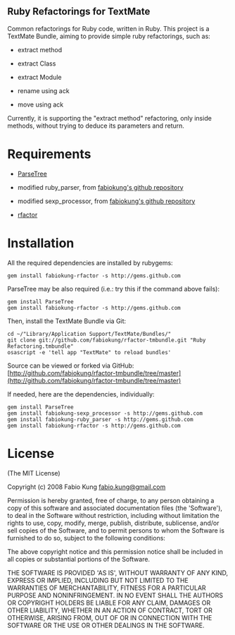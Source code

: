 Ruby Refactorings for TextMate
------------------------------

Common refactorings for Ruby code, written in Ruby. This project is a 
TextMate Bundle, aiming to provide simple ruby refactorings, such as:

*  extract method

*  extract Class

*  extract Module

*  rename using ack

*  move using ack

Currently, it is supporting the "extract method" refactoring, only inside 
methods, without trying to deduce its parameters and return.

Requirements
============

*  [ParseTree](http://parsetree.rubyforge.org)

*  modified ruby_parser, from [fabiokung's github repository](http://github.com/fabiokung/ruby_parser/tree/master)

*  modified sexp_processor, from [fabiokung's github repository](http://github.com/fabiokung/sexp_processor/tree/master)

* [rfactor](http://github.com/fabiokung/rfactor/tree/master)

Installation
============

All the required dependencies are installed by rubygems:

    gem install fabiokung-rfactor -s http://gems.github.com
    
ParseTree may be also required (i.e.: try this if the command above fails):

    gem install ParseTree
    gem install fabiokung-rfactor -s http://gems.github.com

Then, install the TextMate Bundle via Git:

    cd ~/"Library/Application Support/TextMate/Bundles/"
    git clone git://github.com/fabiokung/rfactor-tmbundle.git "Ruby Refactoring.tmbundle"
    osascript -e 'tell app "TextMate" to reload bundles'

Source can be viewed or forked via GitHub: [http://github.com/fabiokung/rfactor-tmbundle/tree/master](http://github.com/fabiokung/rfactor-tmbundle/tree/master)

If needed, here are the dependencies, individually:

    gem install ParseTree
    gem install fabiokung-sexp_processor -s http://gems.github.com
    gem install fabiokung-ruby_parser -s http://gems.github.com
    gem install fabiokung-rfactor -s http://gems.github.com

License
=======

(The MIT License)

Copyright (c) 2008 Fabio Kung [fabio.kung@gmail.com](mailto:fabio.kung@gmail.com)

Permission is hereby granted, free of charge, to any person obtaining
a copy of this software and associated documentation files (the
'Software'), to deal in the Software without restriction, including
without limitation the rights to use, copy, modify, merge, publish,
distribute, sublicense, and/or sell copies of the Software, and to
permit persons to whom the Software is furnished to do so, subject to
the following conditions:

The above copyright notice and this permission notice shall be
included in all copies or substantial portions of the Software.

THE SOFTWARE IS PROVIDED 'AS IS', WITHOUT WARRANTY OF ANY KIND,
EXPRESS OR IMPLIED, INCLUDING BUT NOT LIMITED TO THE WARRANTIES OF
MERCHANTABILITY, FITNESS FOR A PARTICULAR PURPOSE AND NONINFRINGEMENT.
IN NO EVENT SHALL THE AUTHORS OR COPYRIGHT HOLDERS BE LIABLE FOR ANY
CLAIM, DAMAGES OR OTHER LIABILITY, WHETHER IN AN ACTION OF CONTRACT,
TORT OR OTHERWISE, ARISING FROM, OUT OF OR IN CONNECTION WITH THE
SOFTWARE OR THE USE OR OTHER DEALINGS IN THE SOFTWARE.
